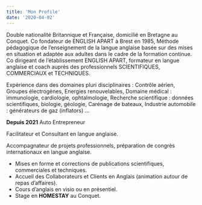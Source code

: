 ```yaml
---
title: 'Mon Profile'
date: '2020-04-02'
---
```


Double nationalité Britannique et Française, domicilié en Bretagne au Conquet.
Co fondateur de ENGLISH APART à Brest en 1985, Méthode pédagogique de l’enseignement
de la langue anglaise basée sur des mises en situation et adaptée aux adultes dans le cadre de
la formation continue.
Co dirigeant de l’établissement ENGLISH APART, formateur en langue anglaise et coach
auprès des professionnels SCIENTIFIQUES, COMMERCIAUX et TECHNIQUES.

Expérience dans des domaines pluri disciplinaires :
Contrôle aérien, Groupes électrogènes, Energies renouvelables, Domaine médical :
immunologie, cardiologie, ophtalmologie, Recherche scientifique : données scientifiques,
biologie, géologie, Carénage de bateaux, Industrie automobile : générateurs de gaz (inflators)
...

**Depuis 2021**
Auto Entrepreneur

Facilitateur et Consultant en langue anglaise.

Accompagnateur de projets professionnels, préparation de congrès internationaux en langue
anglaise.

- Mises en forme et corrections de publications scientifiques, commerciales et techniques.
- Accueil des Collaborateurs et Clients en Anglais (animation autour de repas d’affaires).
- Cours d’anglais en visio ou en présentiel.
- Stage en **HOMESTAY** au Conquet.